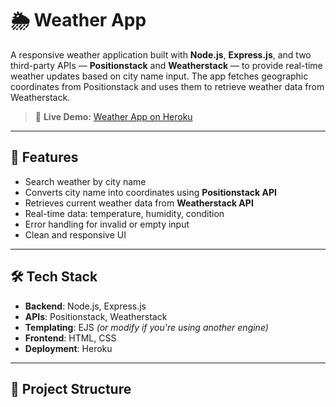 # 🌦️ Weather App

A responsive weather application built with **Node.js**, **Express.js**, and two third-party APIs — **Positionstack** and **Weatherstack** — to provide real-time weather updates based on city name input. The app fetches geographic coordinates from Positionstack and uses them to retrieve weather data from Weatherstack.

> 🔗 **Live Demo:** [Weather App on Heroku]([https://your-heroku-app.herokuapp.com](https://magbanua-weather-application-5869b7568d1e.herokuapp.com/))

---

## 🚀 Features

- Search weather by city name
- Converts city name into coordinates using **Positionstack API**
- Retrieves current weather data from **Weatherstack API**
- Real-time data: temperature, humidity, condition
- Error handling for invalid or empty input
- Clean and responsive UI

---

## 🛠️ Tech Stack

- **Backend**: Node.js, Express.js
- **APIs**: Positionstack, Weatherstack
- **Templating**: EJS *(or modify if you're using another engine)*
- **Frontend**: HTML, CSS
- **Deployment**: Heroku

---

## 📂 Project Structure

